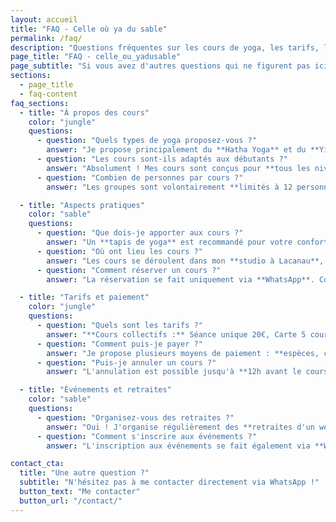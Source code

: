 ```yaml
---
layout: accueil
title: "FAQ - Celle où ya du sable"
permalink: /faq/
description: "Questions fréquentes sur les cours de yoga, les tarifs, les événements et la pratique avec Nathalie à Lacanau."
page_title: "FAQ - celle_ou_yadusable"
page_subtitle: "Si vous avez d'autres questions qui ne figurent pas ici, n'hésitez pas à me contacter directement !"
sections:
  - page_title
  - faq-content
faq_sections:
  - title: "À propos des cours"
    color: "jungle"
    questions:
      - question: "Quels types de yoga proposez-vous ?"
        answer: "Je propose principalement du **Hatha Yoga** et du **Yin Yoga**. Le Hatha est une pratique douce qui renforce et assouplit le corps, tandis que le Yin favorise la détente profonde et la méditation."
      - question: "Les cours sont-ils adaptés aux débutants ?"
        answer: "Absolument ! Mes cours sont conçus pour **tous les niveaux**. Je propose des variations et adaptations pour chaque posture, permettant à chacun de pratiquer selon ses capacités."
      - question: "Combien de personnes par cours ?"
        answer: "Les groupes sont volontairement **limités à 12 personnes maximum** pour garantir un accompagnement personnalisé et une atmosphère intime."

  - title: "Aspects pratiques"
    color: "sable"
    questions:
      - question: "Que dois-je apporter aux cours ?"
        answer: "Un **tapis de yoga** est recommandé pour votre confort. Cependant, j'ai du matériel à disposition : tapis, blocs, sangles et coussins. Portez des vêtements confortables dans lesquels vous pouvez bouger librement."
      - question: "Où ont lieu les cours ?"
        answer: "Les cours se déroulent dans mon **studio à Lacanau**, mais aussi parfois en extérieur selon la météo (plage, forêt). L'adresse exacte vous sera communiquée lors de la réservation."
      - question: "Comment réserver un cours ?"
        answer: "La réservation se fait uniquement via **WhatsApp**. Contactez-moi au moins 24h à l'avance pour garantir votre place. Les places étant limitées, la réservation est obligatoire."

  - title: "Tarifs et paiement"
    color: "jungle"
    questions:
      - question: "Quels sont les tarifs ?"
        answer: "**Cours collectifs :** Séance unique 20€, Carte 5 cours 90€ (valable 2 mois), Carte 10 cours 170€ (valable 3 mois). **Cours particuliers :** 60€ (1h30)."
      - question: "Comment puis-je payer ?"
        answer: "Je propose plusieurs moyens de paiement : **espèces, chèque, virement bancaire ou Lydia**. Le paiement peut se faire avant ou après le cours."
      - question: "Puis-je annuler un cours ?"
        answer: "L'annulation est possible jusqu'à **12h avant le cours**. Au-delà, le cours sera décompté de votre carte ou facturé si c'est une séance unique."

  - title: "Événements et retraites"
    color: "sable"
    questions:
      - question: "Organisez-vous des retraites ?"
        answer: "Oui ! J'organise régulièrement des **retraites d'un week-end** dans la région, des **ateliers thématiques** et des **stages intensifs**. Consultez la page Événements pour les prochaines dates."
      - question: "Comment s'inscrire aux événements ?"
        answer: "L'inscription aux événements se fait également via **WhatsApp**. Un acompte est généralement demandé pour confirmer votre participation."

contact_cta:
  title: "Une autre question ?"
  subtitle: "N'hésitez pas à me contacter directement via WhatsApp !"
  button_text: "Me contacter"
  button_url: "/contact/"
---
```

